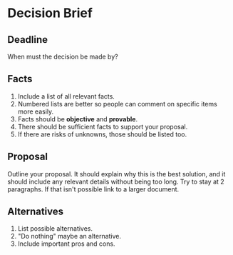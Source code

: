 # Decision Brief

## Deadline

When must the decision be made by?

## Facts

1. Include a list of all relevant facts.
1. Numbered lists are better so people can comment on specific items more easily.
1. Facts should be **objective** and **provable**.
1. There should be sufficient facts to support your proposal.
1. If there are risks of unknowns, those should be listed too.

## Proposal

Outline your proposal. It should explain why this is the best solution, and it should include any relevant details without being too long. Try to stay at 2 paragraphs. If that isn't possible link to a larger document.

## Alternatives

1. List possible alternatives.
1. "Do nothing" maybe an alternative.
1. Include important pros and cons.
